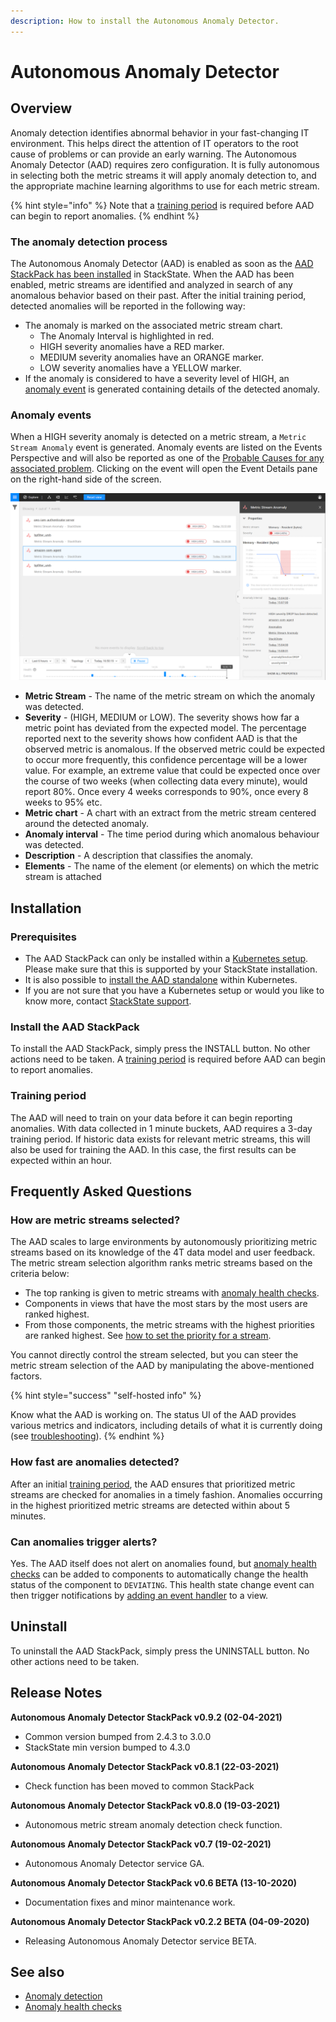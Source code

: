 ```yaml
---
description: How to install the Autonomous Anomaly Detector.
---
```


# Autonomous Anomaly Detector

## Overview

Anomaly detection identifies abnormal behavior in your fast-changing IT environment. This helps direct the attention of IT operators to the root cause of problems or can provide an early warning. The Autonomous Anomaly Detector (AAD) requires zero configuration. It is fully autonomous in selecting both the metric streams it will apply anomaly detection to, and the appropriate machine learning algorithms to use for each metric stream. 

{% hint style="info" %}
Note that a [training period](#training-period) is required before AAD can begin to report anomalies.
{% endhint %}

### The anomaly detection process

The Autonomous Anomaly Detector \(AAD\) is enabled as soon as the [AAD StackPack has been installed](#install-the-aad-stackpack) in StackState. When the AAD has been enabled, metric streams are identified and analyzed in search of any anomalous behavior based on their past. After the initial training period, detected anomalies will be reported in the following way:
  - The anomaly is marked on the associated metric stream chart.
    - The Anomaly Interval is highlighted in red. 
    - HIGH severity anomalies have a RED marker. 
    - MEDIUM severity anomalies have an ORANGE marker. 
    - LOW severity anomalies have a YELLOW marker.
  - If the anomaly is considered to have a severity level of HIGH, an [anomaly event](#anomaly-events) is generated containing details of the detected anomaly.

### Anomaly events

When a HIGH severity anomaly is detected on a metric stream, a `Metric Stream Anomaly` event is generated. Anomaly events are listed on the Events Perspective and will also be reported as one of the [Probable Causes for any associated problem](/use/problem-analysis/problem_investigation.md#probable-causes). Clicking on the event will open the Event Details pane on the right-hand side of the screen.

![Metric stream anomaly event details pane](../../.gitbook/assets/v45_event_metric_stream_anomaly.png)

* **Metric Stream** - The name of the metric stream on which the anomaly was detected.
* **Severity** - (HIGH, MEDIUM or LOW). The severity shows how far a metric point has deviated from the expected model. The percentage reported next to the severity shows how confident AAD is that the observed metric is anomalous. If the observed metric could be expected to occur more frequently, this confidence percentage will be a lower value. For example, an extreme value that could be expected once over the course of two weeks (when collecting data every minute), would report 80%. Once every 4 weeks corresponds to 90%, once every 8 weeks to 95% etc.
* **Metric chart** - A chart with an extract from the metric stream centered around the detected anomaly.
* **Anomaly interval** - The time period during which anomalous behaviour was detected.
* **Description** - A description that classifies the anomaly.
* **Elements** - The name of the element (or elements) on which the metric stream is attached

## Installation
    
### Prerequisites[](http://not.a.link "StackState Self-Hosted only")

* The AAD StackPack can only be installed within a [Kubernetes setup](../../setup/install-stackstate/kubernetes_install/ "StackState Self-Hosted only"). Please make sure that this is supported by your StackState installation.
* It is also possible to [install the AAD standalone](../../setup/install-stackstate/kubernetes_install/aad_standalone.md "StackState Self-Hosted only") within Kubernetes.
* If you are not sure that you have a Kubernetes setup or would you like to know more, contact [StackState support](https://support.stackstate.com/hc/en-us "StackState Self-Hosted only").

### Install the AAD StackPack

To install the AAD StackPack, simply press the INSTALL button. No other actions need to be taken. A [training period](#training-period) is required before AAD can begin to report anomalies.

### Training period

The AAD will need to train on your data before it can begin reporting anomalies. With data collected in 1 minute buckets, AAD requires a 3-day training period. If historic data exists for relevant metric streams, this will also be used for training the AAD. In this case, the first results can be expected within an hour.

## Frequently Asked Questions

### How are metric streams selected?

The AAD scales to large environments by autonomously prioritizing metric streams based on its knowledge of the 4T data model and user feedback. The metric stream selection algorithm ranks metric streams based on the criteria below:

* The top ranking is given to metric streams with [anomaly health checks](../../use/health-state/anomaly-health-checks.md).
* Components in views that have the most stars by the most users are ranked highest.
* From those components, the metric streams with the highest priorities are ranked highest. See [how to set the priority for a stream](../../configure/telemetry/how_to_use_the_priority_field_for_components.md).

You cannot directly control the stream selected, but you can steer the metric stream selection of the AAD by manipulating the above-mentioned factors.

{% hint style="success" "self-hosted info" %}

Know what the AAD is working on. The status UI of the AAD provides various metrics and indicators, including details of what it is currently doing \(see [troubleshooting](../../setup/install-stackstate/kubernetes_install/aad_standalone.md#troubleshooting)\).
{% endhint %}

### How fast are anomalies detected?

After an initial [training period](#training-period), the AAD ensures that prioritized metric streams are checked for anomalies in a timely fashion. Anomalies occurring in the highest prioritized metric streams are detected within about 5 minutes.

### Can anomalies trigger alerts?

Yes. The AAD itself does not alert on anomalies found, but [anomaly health checks](../../use/health-state/anomaly-health-checks.md) can be added to components to automatically change the health status of the component to `DEVIATING`. This health state change event can then trigger notifications by [adding an event handler](/use/stackstate-ui/views/manage-event-handlers.md) to a view.

## Uninstall

To uninstall the AAD StackPack, simply press the UNINSTALL button. No other actions need to be taken.

## Release Notes

**Autonomous Anomaly Detector StackPack v0.9.2 \(02-04-2021\)**

* Common version bumped from 2.4.3 to 3.0.0
* StackState min version bumped to 4.3.0

**Autonomous Anomaly Detector StackPack v0.8.1 \(22-03-2021\)**

* Check function has been moved to common StackPack

**Autonomous Anomaly Detector StackPack v0.8.0 \(19-03-2021\)**

* Autonomous metric stream anomaly detection check function.

**Autonomous Anomaly Detector StackPack v0.7 \(19-02-2021\)**

* Autonomous Anomaly Detector service GA.

**Autonomous Anomaly Detector StackPack v0.6 BETA \(13-10-2020\)**

* Documentation fixes and minor maintenance work.

**Autonomous Anomaly Detector StackPack v0.2.2 BETA \(04-09-2020\)**

* Releasing Autonomous Anomaly Detector service BETA.

## See also

* [Anomaly detection](../../use/concepts/anomaly-detection.md)
* [Anomaly health checks](../../use/health-state/anomaly-health-checks.md)
